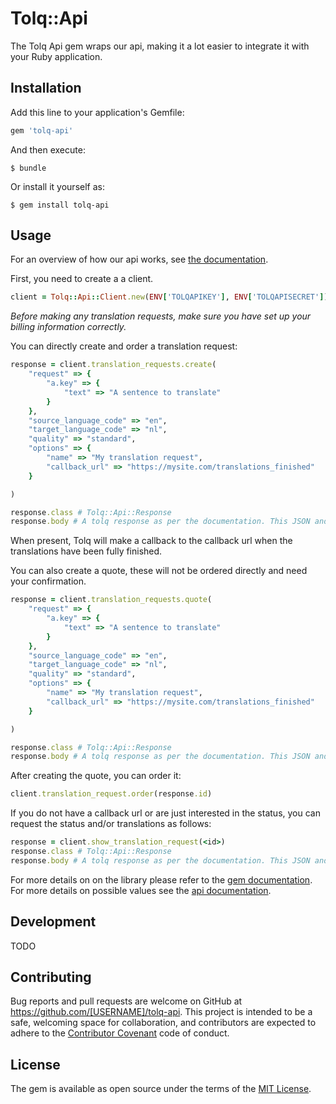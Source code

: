 # Tolq::Api

The Tolq Api gem wraps our api, making it a lot easier to integrate it with your Ruby application.

## Installation

Add this line to your application's Gemfile:

```ruby
gem 'tolq-api'
```

And then execute:

    $ bundle

Or install it yourself as:

    $ gem install tolq-api

## Usage

For an overview of how our api works, see [the documentation](http://docs.tolq.com/docs/api-getting-started).

First, you need to create a a client.

```ruby
client = Tolq::Api::Client.new(ENV['TOLQAPIKEY'], ENV['TOLQAPISECRET'])
```

_Before making any translation requests, make sure you have set up your billing information
correctly._


You can directly create and order a translation request:

```ruby
response = client.translation_requests.create(
    "request" => {
        "a.key" => {
            "text" => "A sentence to translate"
        }
    },
    "source_language_code" => "en",
    "target_language_code" => "nl",
    "quality" => "standard",
    "options" => {
        "name" => "My translation request",
        "callback_url" => "https://mysite.com/translations_finished"
    }

)

response.class # Tolq::Api::Response
response.body # A tolq response as per the documentation. This JSON and can be parsed using your favourite json parser
```

When present, Tolq will make a callback to the callback url when the translations have been fully finished.

You can also create a quote, these will not be ordered directly and need your confirmation.

```ruby
response = client.translation_requests.quote(
    "request" => {
        "a.key" => {
            "text" => "A sentence to translate"
        }
    },
    "source_language_code" => "en",
    "target_language_code" => "nl",
    "quality" => "standard",
    "options" => {
        "name" => "My translation request",
        "callback_url" => "https://mysite.com/translations_finished"
    }

)

response.class # Tolq::Api::Response
response.body # A tolq response as per the documentation. This JSON and can be parsed using your favourite json parser
```

After creating the quote, you can order it:

```ruby
client.translation_request.order(response.id)
```

If you do not have a callback url or are just interested in the status, you can request the status and/or translations as follows:

```ruby
response = client.show_translation_request(<id>)
response.class # Tolq::Api::Response
response.body # A tolq response as per the documentation. This JSON and can be parsed using your favourite json parser
```

For more details on on the library please refer to the [gem documentation](TODO). For more details on possible values see the [api documentation](https://docs.tolq.com).

## Development

TODO

## Contributing

Bug reports and pull requests are welcome on GitHub at https://github.com/[USERNAME]/tolq-api. This project is intended to be a safe, welcoming space for collaboration, and contributors are expected to adhere to the [Contributor Covenant](http://contributor-covenant.org) code of conduct.


## License

The gem is available as open source under the terms of the [MIT License](http://opensource.org/licenses/MIT).

